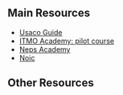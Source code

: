 ## Main Resources
- [Usaco Guide](https://usaco.guide/)
- [ITMO Academy: pilot course](https://codeforces.com/edu/course/2)
- [Neps Academy](https://neps.academy/br/courses)
- [Noic](https://noic.com.br/materiais-informatica/roteiro-de-estudos/)

## Other Resources
